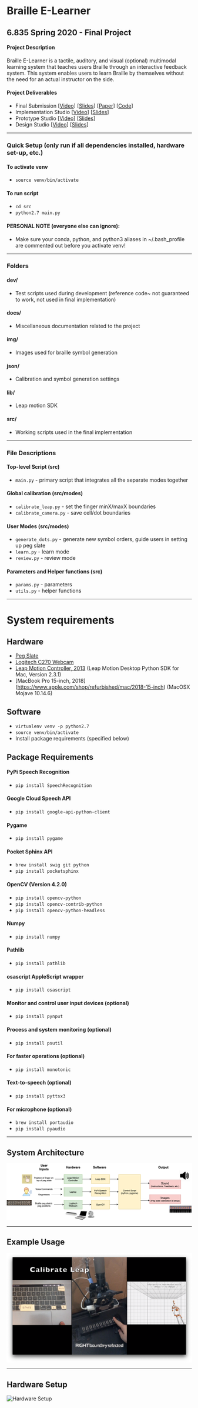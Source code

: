 # Braille E-Learner

## 6.835 Spring 2020 - Final Project

#### Project Description
Braille E-Learner is a tactile, auditory, and visual (optional) multimodal learning system that teaches users Braille through an interactive feedback system. This system enables users to learn Braille by themselves without the need for an actual instructor on the side.

#### Project Deliverables
- Final Submission [[Video](https://youtu.be/giAB9cWnbE4)] [[Slides](https://drive.google.com/open?id=1IzqvfLHKXQMqJVRoK4RHkVPUROoBIYn_3QGYzvxRu4Q)] [[Paper](https://docs.google.com/document/d/1BlizAmOquUHdDrOiF7t4cDnJ6tE9qRDb2JzIRpzzC-I/edit?usp=sharing)] [[Code](https://github.com/sabinach/braille-elearner)]
- Implementation Studio [[Video](https://youtu.be/EX9FyhGWBtQ)] [[Slides](https://drive.google.com/open?id=10L20eaSqH68sFVSpH1MuKFKV7kZv6fpRwQHiFs6iXlM)]
- Prototype Studio [[Video](https://youtu.be/Sj2WTw3c4sc)] [[Slides](https://drive.google.com/open?id=1GFmHU4PHQUvV5RwFjD5UO8hYAmBete4IV2XkY2GFOoQ)]
- Design Studio [[Video](https://youtu.be/wEaPDDkwDiw )] [[Slides](https://drive.google.com/open?id=1tEz1OheHGrnJrmK5jLfY6nWv8qXapQIAwwBbB38WqdY)]

-----------------------------

### Quick Setup (only run if all dependencies installed, hardware set-up, etc.)

#### To activate venv
- ```source venv/bin/activate```

#### To run script
- ```cd src```            
- ```python2.7 main.py```  

#### PERSONAL NOTE (everyone else can ignore):
- Make sure your conda, python, and python3 aliases in ~/.bash_profile are commented out before you activate venv!

-----------------------------

### Folders

#### dev/
- Test scripts used during development (reference code~ not guaranteed to work, not used in final implementation)

#### docs/
- Miscellaneous documentation related to the project

#### img/
- Images used for braille symbol generation

#### json/
- Calibration and symbol generation settings

#### lib/
- Leap motion SDK

#### src/
- Working scripts used in the final implementation

-----------------------------

### File Descriptions

#### Top-level Script (src)     
- ```main.py``` - primary script that integrates all the separate modes together

#### Global calibration (src/modes)    
- ```calibrate_leap.py``` - set the finger minX/maxX boundaries               
- ```calibrate_camera.py``` - save cell/dot boundaries

#### User Modes (src/modes)    
- ```generate_dots.py``` - generate new symbol orders, guide users in setting up peg slate          
- ```learn.py``` - learn mode         
- ```review.py``` - review mode

#### Parameters and Helper functions (src)            
- ```params.py``` - parameters                  
- ```utils.py``` - helper functions

---

# System requirements

## Hardware
- [Peg Slate](https://www.aph.org/product/peg-slate/)
- [Logitech C270 Webcam](https://www.amazon.com/gp/product/B004FHO5Y6)
- [Leap Motion Controller, 2013](https://www.ultraleap.com/product/leap-motion-controller/) (Leap Motion Desktop Python SDK for Mac, Version 2.3.1)
- [MacBook Pro 15-inch, 2018] (https://www.apple.com/shop/refurbished/mac/2018-15-inch) (MacOSX Mojave 10.14.6)

## Software
- ```virtualenv venv -p python2.7```
- ```source venv/bin/activate```
- Install package requirements (specified below)

## Package Requirements

#### PyPi Speech Recognition                   
- ```pip install SpeechRecognition```                       

#### Google Cloud Speech API
- ```pip install google-api-python-client```

#### Pygame
- ```pip install pygame```

#### Pocket Sphinx API 
- ```brew install swig git python```                        
- ```pip install pocketsphinx```

#### OpenCV (Version 4.2.0)
- ```pip install opencv-python```                          
- ```pip install opencv-contrib-python```                   
- ```pip install opencv-python-headless```

#### Numpy
- ```pip install numpy``` 

#### Pathlib
- ```pip install pathlib```

#### osascript AppleScript wrapper
- ```pip install osascript```

#### Monitor and control user input devices (optional)
- ```pip install pynput```

#### Process and system monitoring (optional)
- ```pip install psutil```

#### For faster operations (optional)
- ```pip install monotonic```

#### Text-to-speech (optional)
- ```pip install pyttsx3```

#### For microphone (optional)
- ```brew install portaudio```                
- ```pip install pyaudio```

---

## System Architecture

![System Architecture](https://github.com/sabinach/braille-elearner/blob/master/docs/system_architecture.png)

---

## Example Usage

![Example Usage](https://github.com/sabinach/braille-elearner/blob/master/docs/example_usage.png)

---

## Hardware Setup

![Hardware Setup](https://github.com/sabinach/braille-elearner/blob/master/docs/hardware_setup.png)

